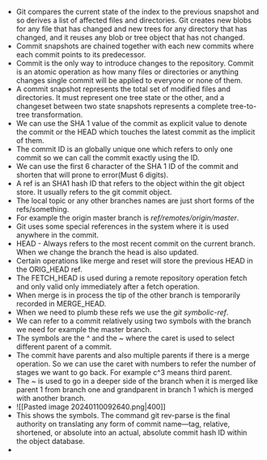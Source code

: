 *  Git compares the current state of the index to the previous snapshot and so derives a list of affected files and directories. Git creates new blobs for any file that has changed and new trees for any directory that has changed, and it reuses any blob or tree object that has not changed.
* Commit snapshots are chained together with each new commits where each commit points to its predecessor.
* Commit is the only way to introduce changes to the repository. Commit is an atomic operation as how many files or directories or anything changes single commit will be applied to everyone or none of them.
*  A commit snapshot represents the total set of modified files and directories. It must represent one tree state or the other, and a changeset between two state snapshots represents a complete tree-to-tree transformation.
* We can use the SHA 1 value of the commit as explicit value to denote the commit or the HEAD which touches the latest commit as the implicit of them.
* The commit ID is an globally unique one which refers to only one commit so we can call the commit exactly using the ID.
* We can use the first 6 character of the SHA 1 ID of the commit and shorten that will prone to error(Must 6 digits).
* A ref is an SHA1 hash ID that refers to the object within the git object store. It usually refers to the git commit object.
* The local topic or any other branches names are just short forms of the refs/something.
* For example the origin master branch is *ref/remotes/origin/master*.
* Git uses some special references in the system where it is used anywhere in the commit.
* HEAD - Always refers to the most recent commit on the current branch. When we change the branch the head is also updated.
* Certain operations like merge and reset will store the previous HEAD in the ORIG_HEAD ref.
* The FETCH_HEAD is used during a remote repository operation fetch and only valid only immediately after a fetch operation.
* When merge is in process the tip of the other branch is temporarily recorded in MERGE_HEAD.
* When we need to plumb these refs we use the *git symbolic-ref*.
* We can refer to a commit relatively using two symbols with the branch we need for example the master branch.
* The symbols are the ^ and the ~ where the caret is used to select different parent of a commit.
* The commit have parents and also multiple parents if there is a merge operation. So we can use the caret with numbers to refer the number of stages we want to go back. For example c^3 means third parent.
* The ~ is used to go in a deeper side of the branch when it is merged like parent 1 from branch one and grandparent in branch 1 which is merged with another branch.
* ![[Pasted image 20240110092640.png|400]]
* This shows the symbols. The command git rev-parse is the final authority on translating any form of commit name—tag, relative, shortened, or absolute into an actual, absolute commit hash ID within the object database.
* 